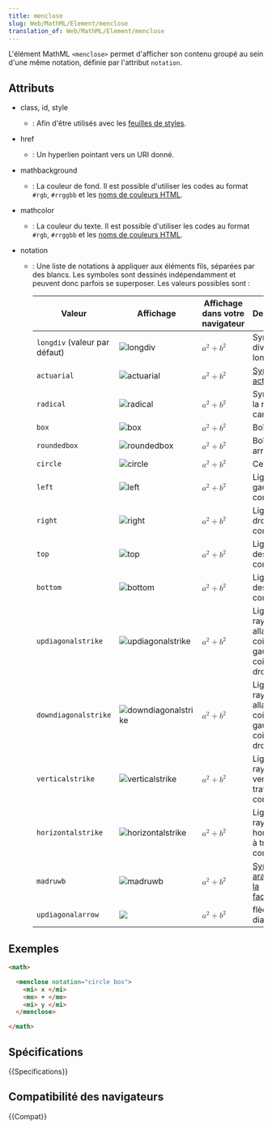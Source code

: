 ```yaml
---
title: menclose
slug: Web/MathML/Element/menclose
translation_of: Web/MathML/Element/menclose
---
```


L'élément MathML `<menclose>` permet d'afficher son contenu groupé au sein d'une même notation, définie par l'attribut `notation`.

## Attributs

- class, id, style
  - : Afin d'être utilisés avec les [feuilles de styles](/fr/docs/CSS).
- href
  - : Un hyperlien pointant vers un URI donné.
- mathbackground
  - : La couleur de fond. Il est possible d'utiliser les codes au format `#rgb`, `#rrggbb` et les [noms de couleurs HTML](/fr/docs/CSS/valeur_de_couleur#Mots-cl.C3.A9s).
- mathcolor
  - : La couleur du texte. Il est possible d'utiliser les codes au format `#rgb`, `#rrggbb` et les [noms de couleurs HTML](/fr/docs/CSS/valeur_de_couleur#Mots-cl.C3.A9s).
- notation

  - : Une liste de notations à appliquer aux éléments fils, séparées par des blancs. Les symboles sont dessinés indépendamment et peuvent donc parfois se superposer. Les valeurs possibles sont :

    | Valeur                        | Affichage                                     | Affichage dans votre navigateur                                                                                                                | Description                                                                                                                  |
    | ----------------------------- | --------------------------------------------- | ---------------------------------------------------------------------------------------------------------------------------------------------- | ---------------------------------------------------------------------------------------------------------------------------- |
    | `longdiv` (valeur par défaut) | ![longdiv](default.png)                       | <math><menclose notation="longdiv"><msup><mi>a</mi><mn>2</mn></msup> <mo>+</mo> <msup><mi>b</mi><mn>2</mn></msup></menclose></math>            | Symbole de division longue                                                                                                   |
    | `actuarial`                   | ![actuarial](actuarial.png)                   | <math><menclose notation="actuarial"><msup><mi>a</mi><mn>2</mn></msup> <mo>+</mo> <msup><mi>b</mi><mn>2</mn></msup></menclose></math>          | [Symbole actuaire](http://en.wikipedia.org/wiki/Actuarial_notation)                                                          |
    | `radical`                     | ![radical](radical.png)                       | <math><menclose notation="radical"><msup><mi>a</mi><mn>2</mn></msup> <mo>+</mo> <msup><mi>b</mi><mn>2</mn></msup></menclose></math>            | Symbole de la racine carrée                                                                                                  |
    | `box`                         | ![box](box.png)                               | <math><menclose notation="box"><msup><mi>a</mi><mn>2</mn></msup> <mo>+</mo> <msup><mi>b</mi><mn>2</mn></msup></menclose></math>                | Boîte                                                                                                                        |
    | `roundedbox`                  | ![roundedbox](roundedbox.png)                 | <math><menclose notation="roundedbox"><msup><mi>a</mi><mn>2</mn></msup> <mo>+</mo> <msup><mi>b</mi><mn>2</mn></msup></menclose></math>         | Boîte arrondie                                                                                                               |
    | `circle`                      | ![circle](circle.png)                         | <math><menclose notation="circle"><msup><mi>a</mi><mn>2</mn></msup> <mo>+</mo> <msup><mi>b</mi><mn>2</mn></msup></menclose></math>             | Cercle                                                                                                                       |
    | `left`                        | ![left](left.png)                             | <math><menclose notation="left"><msup><mi>a</mi><mn>2</mn></msup> <mo>+</mo> <msup><mi>b</mi><mn>2</mn></msup></menclose></math>               | Ligne à la gauche du contenu                                                                                                 |
    | `right`                       | ![right](right.png)                           | <math><menclose notation="right"><msup><mi>a</mi><mn>2</mn></msup> <mo>+</mo> <msup><mi>b</mi><mn>2</mn></msup></menclose></math>              | Ligne à la droite du contenu                                                                                                 |
    | `top`                         | ![top](top.png)                               | <math><menclose notation="top"><msup><mi>a</mi><mn>2</mn></msup> <mo>+</mo> <msup><mi>b</mi><mn>2</mn></msup></menclose></math>                | Ligne au-dessus du contenu                                                                                                   |
    | `bottom`                      | ![bottom](bottom.png)                         | <math><menclose notation="bottom"><msup><mi>a</mi><mn>2</mn></msup> <mo>+</mo> <msup><mi>b</mi><mn>2</mn></msup></menclose></math>             | Ligne en-dessous du contenu                                                                                                  |
    | `updiagonalstrike`            | ![updiagonalstrike](updiagonalstrike.png)     | <math><menclose notation="updiagonalstrike"><msup><mi>a</mi><mn>2</mn></msup> <mo>+</mo> <msup><mi>b</mi><mn>2</mn></msup></menclose></math>   | Ligne de rayure allant du coin bas-gauche au coin haut-droit                                                                 |
    | `downdiagonalstrike`          | ![downdiagonalstrike](downdiagonalstrike.png) | <math><menclose notation="downdiagonalstrike"><msup><mi>a</mi><mn>2</mn></msup> <mo>+</mo> <msup><mi>b</mi><mn>2</mn></msup></menclose></math> | Ligne de rayure allant du coin haut-gauche au coin bas-droit                                                                 |
    | `verticalstrike`              | ![verticalstrike](verticalstrike.png)         | <math><menclose notation="verticalstrike"><msup><mi>a</mi><mn>2</mn></msup> <mo>+</mo> <msup><mi>b</mi><mn>2</mn></msup></menclose></math>     | Ligne de rayure verticale à travers le contenu                                                                               |
    | `horizontalstrike`            | ![horizontalstrike](horizontalstrike.png)     | <math><menclose notation="horizontalstrike"><msup><mi>a</mi><mn>2</mn></msup> <mo>+</mo> <msup><mi>b</mi><mn>2</mn></msup></menclose></math>   | Ligne de rayure horizontale à travers le contenu                                                                             |
    | `madruwb`                     | ![madruwb](madruwb.png)                       | <math><menclose notation="madruwb"><msup><mi>a</mi><mn>2</mn></msup> <mo>+</mo> <msup><mi>b</mi><mn>2</mn></msup></menclose></math>            | [Symbole arabe pour la factorielle](http://en.wikipedia.org/wiki/Modern_Arabic_mathematical_notation#Arithmetic_and_algebra) |
    | `updiagonalarrow`             | ![](updiagonalarrow.png)                      | <math><menclose notation="updiagonalarrow"><msup><mi>a</mi><mn>2</mn></msup> <mo>+</mo> <msup><mi>b</mi><mn>2</mn></msup></menclose></math>    | flèche diagonale                                                                                                             |

## Exemples

```html
<math>

  <menclose notation="circle box">
    <mi> x </mi>
    <mo> + </mo>
    <mi> y </mi>
  </menclose>

</math>
```

## Spécifications

{{Specifications}}

## Compatibilité des navigateurs

{{Compat}}
